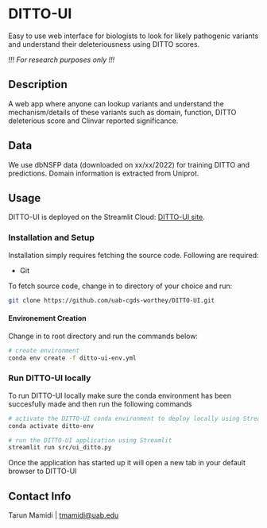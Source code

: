 # DITTO-UI

Easy to use web interface for biologists to look for likely pathogenic variants and understand their deleteriousness
using DITTO scores.

_!!! For research purposes only !!!_

## Description

A web app where anyone can lookup variants and understand the mechanism/details of these variants such as domain,
function, DITTO deleterious score and Clinvar reported significance.

## Data

We use dbNSFP data (downloaded on xx/xx/2022) for training DITTO and predictions. Domain information is extracted from
Uniprot.

## Usage

DITTO-UI is deployed on the Streamlit Cloud: [DITTO-UI site](https://cgds-ditto4nf.streamlit.app/).

### Installation and Setup

Installation simply requires fetching the source code. Following are required:

-   Git

To fetch source code, change in to directory of your choice and run:

```sh
git clone https://github.com/uab-cgds-worthey/DITTO-UI.git
```

#### Environement Creation

Change in to root directory and run the commands below:

```sh
# create environment
conda env create -f ditto-ui-env.yml
```

### Run DITTO-UI locally

To run DITTO-UI locally make sure the conda environment has been succesfully made and then run the following commands

```sh
# activate the DITTO-UI conda environment to deploy locally using Streamlit
conda activate ditto-env

# run the DITTO-UI application using Streamlit
streamlit run src/ui_ditto.py
```

Once the application has started up it will open a new tab in your default browser to DITTO-UI

## Contact Info

Tarun Mamidi | tmamidi@uab.edu
